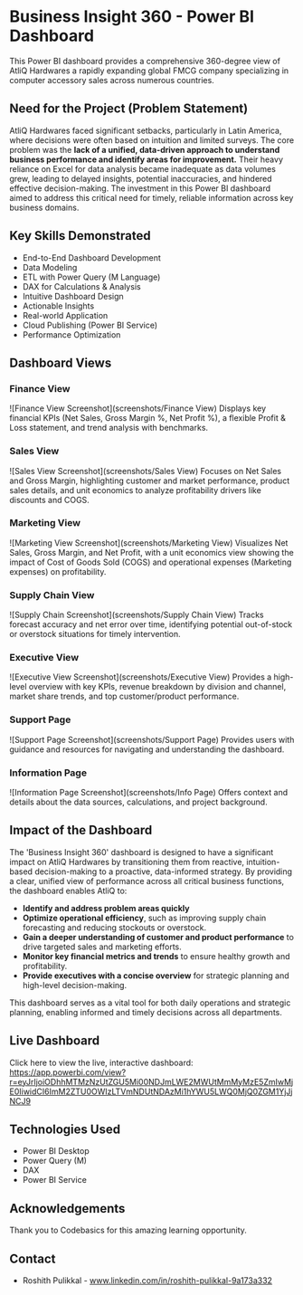 # Business Insight 360 - Power BI Dashboard

This Power BI dashboard provides a comprehensive 360-degree view of AtliQ Hardwares a rapidly expanding global FMCG company specializing in computer accessory sales across numerous countries.

## Need for the Project (Problem Statement)

AtliQ Hardwares faced significant setbacks, particularly in Latin America, where decisions were often based on intuition and limited surveys. The core problem was the **lack of a unified, data-driven approach to understand business performance and identify areas for improvement.** Their heavy reliance on Excel for data analysis became inadequate as data volumes grew, leading to delayed insights, potential inaccuracies, and hindered effective decision-making. The investment in this Power BI dashboard aimed to address this critical need for timely, reliable information across key business domains.


## Key Skills Demonstrated

* End-to-End Dashboard Development
* Data Modeling
* ETL with Power Query (M Language)
* DAX for Calculations & Analysis
* Intuitive Dashboard Design
* Actionable Insights
* Real-world Application
* Cloud Publishing (Power BI Service)
* Performance Optimization

## Dashboard Views

### Finance View
![Finance View Screenshot](screenshots/Finance View)
Displays key financial KPIs (Net Sales, Gross Margin %, Net Profit %), a flexible Profit & Loss statement, and trend analysis with benchmarks.

### Sales View
![Sales View Screenshot](screenshots/Sales View)
Focuses on Net Sales and Gross Margin, highlighting customer and market performance, product sales details, and unit economics to analyze profitability drivers like discounts and COGS.

### Marketing View
![Marketing View Screenshot](screenshots/Marketing View)
Visualizes Net Sales, Gross Margin, and Net Profit, with a unit economics view showing the impact of Cost of Goods Sold (COGS) and operational expenses (Marketing expenses) on profitability.

### Supply Chain View
![Supply Chain Screenshot](screenshots/Supply Chain View)
Tracks forecast accuracy and net error over time, identifying potential out-of-stock or overstock situations for timely intervention.

### Executive View
![Executive View Screenshot](screenshots/Executive View)
Provides a high-level overview with key KPIs, revenue breakdown by division and channel, market share trends, and top customer/product performance.

### Support Page
![Support Page Screenshot](screenshots/Support Page)
Provides users with guidance and resources for navigating and understanding the dashboard.

### Information Page
![Information Page Screenshot](screenshots/Info Page)
Offers context and details about the data sources, calculations, and project background.

## Impact of the Dashboard

The 'Business Insight 360' dashboard is designed to have a significant impact on AtliQ Hardwares by transitioning them from reactive, intuition-based decision-making to a proactive, data-informed strategy. By providing a clear, unified view of performance across all critical business functions, the dashboard enables AtliQ to:

* **Identify and address problem areas quickly**
* **Optimize operational efficiency**, such as improving supply chain forecasting and reducing stockouts or overstock.
* **Gain a deeper understanding of customer and product performance** to drive targeted sales and marketing efforts.
* **Monitor key financial metrics and trends** to ensure healthy growth and profitability.
* **Provide executives with a concise overview** for strategic planning and high-level decision-making.

This dashboard serves as a vital tool for both daily operations and strategic planning, enabling informed and timely decisions across all departments.


## Live Dashboard

Click here to view the live, interactive dashboard: https://app.powerbi.com/view?r=eyJrIjoiODhhMTMzNzUtZGU5Mi00NDJmLWE2MWUtMmMyMzE5ZmIwMjE0IiwidCI6ImM2ZTU0OWIzLTVmNDUtNDAzMi1hYWU5LWQ0MjQ0ZGM1YjJjNCJ9

## Technologies Used

* Power BI Desktop
* Power Query (M)
* DAX
* Power BI Service

## Acknowledgements

Thank you to Codebasics for this amazing learning opportunity.

## Contact

* Roshith Pulikkal - www.linkedin.com/in/roshith-pulikkal-9a173a332
